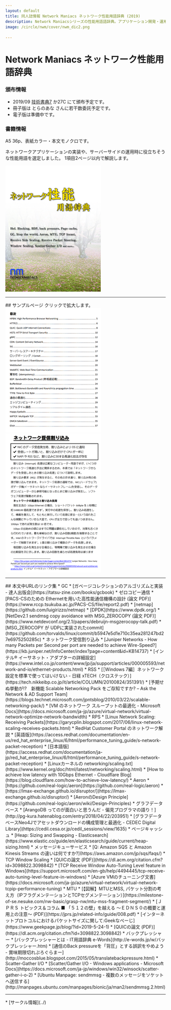 ```yaml
---
layout: default
title: 同人誌情報 Network Maniacs ネットワーク性能用語辞典 (2019)
description: Network Maniacsシリーズの性能用語語辞典。アプリケーション開発・運用に必要な知識のインデックス。
image: /circle/nwm/cover/nwm_dic2.png

---
```


Network Maniacs ネットワーク性能用語辞典
====

### 頒布情報

* 2019/09 [技術書典7](https://techbookfest.org/event/tbf07) か27C にて頒布予定です。
* 冊子版は とらのあな さんに若干数委託予定です。
* 電子版は準備中です。

### 書籍情報
A5 36p、表紙カラー・本文モノクロです。

ネットワークアプリケーションの実装や、サーバーサイドの運用時に役立ちそうな性能用語を選定しました。
1項目2ページ以内で解説します。

<a href="./cover/nwm_dic2.png" rel="lightbox">
  <img src="./cover/nwm_dic2.png" alt="表紙" style="width: 300px;"/>
</a>

<hr/>
## サンプルページ
クリックで拡大します。


<a href="./sample/nwm_dic2_index.png" rel="lightbox">
  <img src="./sample/nwm_dic1_index.png" alt="目次" style="width: 300px;"/>
</a>
<a href="./sample/nwm_dic2_11_ir.png" rel="lightbox">
  <img src="./sample/nwm_dic2_11_ir.png" alt="内容サンプル1" style="width: 300px;"/>
</a>

<hr/>
## 本文中URLのリンク集
* GC
  * [ガベージコレクションのアルゴリズムと実装 - 達人出版会](https://tatsu-zine.com/books/gcbook)
* ゼロコピー通信
  * [PACS-CSのための Ethernetを用いた高性能通信機構の設計 (論文 PDF)](https://www.rccp.tsukuba.ac.jp/PACS-CS/file/report2.pdf)
  * [netmap](https://github.com/luigirizzo/netmap)
  * [DPDK](https://www.dpdk.org/)
  * [NetDev2.1 sendmsg copy avoidance with MSG_ZEROCOPY (論文 PDF)](https://www.netdevconf.org/2.1/papers/debruijn-msgzerocopy-talk.pdf)
  * [MSG_ZEROCOPY が UDPに実装されたcommit](https://github.com/torvalds/linux/commit/b5947e5d1e710c35ea281247bd27e6975250285c)
* ネットワーク受信割り込み
  * [Juniper Networks - How many Packets per Second per port are needed to achieve Wire-Speed?](https://kb.juniper.net/InfoCenter/index?page=content&id=KB14737)
  * [インテル® イーサネット・アダプターの詳細設定](https://www.intel.co.jp/content/www/jp/ja/support/articles/000005593/network-and-io/ethernet-products.html)
* RSS
  * [［Windows 7編］ネットワーク設定を標準で使ってはいけない - 日経 xTECH（クロステック）](https://tech.nikkeibp.co.jp/it/article/COLUMN/20100824/351391/)
  * [予期せぬ挙動が!?　新機能 Scalable Networking Pack をご存知ですか? – Ask the Network & AD Support Team](https://blogs.technet.microsoft.com/jpntsblog/2010/03/22/scalable-networking-pack/)
  * [VM のネットワーク スループットの最適化 - Microsoft Docs](https://docs.microsoft.com/ja-jp/azure/virtual-network/virtual-network-optimize-network-bandwidth)
* RPS
  * [Linux Network Scaling: Receiving Packets](https://garycplin.blogspot.com/2017/06/linux-network-scaling-receives-packets.html)
  * RedHat Customer Portal のネットワーク解説
    * [英語版](https://access.redhat.com/documentation/en-us/red_hat_enterprise_linux/6/html/performance_tuning_guide/s-network-packet-reception)
    * [日本語版](https://access.redhat.com/documentation/ja-jp/red_hat_enterprise_linux/6/html/performance_tuning_guide/s-network-packet-reception)
  * [Linuxカーネルの networking/scaling.txt](https://www.kernel.org/doc/html/latest/networking/scaling.html)
  * [How to achieve low latency with 10Gbps Ethernet - Cloudflare Blog](https://blog.cloudflare.com/how-to-achieve-low-latency/)
* Aeron
  * [https://github.com/real-logic/aeron](https://github.com/real-logic/aeron)
  * [https://lmax-exchange.github.io/disruptor/](https://lmax-exchange.github.io/disruptor/)
  * [AeronのDesign Principle](https://github.com/real-logic/aeron/wiki/Design-Principles)
* グラフデータベース
  * [ArangoDB ってのが面白いと思うんだ - 偏見プログラマの語り！](http://pg-kura.hatenablog.com/entry/2018/04/22/203951)
  * [グラフデータベースNeo4Jでアセットダウンロードの構成管理と最適化 - CEDEC Digital Library](https://cedil.cesa.or.jp/cedil_sessions/view/1635)
* ページキャッシュ
  * [Heap: Sizing and Swapping - Elasticsearch](https://www.elastic.co/guide/en/elasticsearch/guide/current/heap-sizing.html)
* メッセージキューサービス
  * [Q: Amazon SQS と Amazon Kinesis Streams の違いは何ですか?](https://aws.amazon.com/jp/sqs/faqs/)
* TCP Window Scaling
  * [QUICの論文 (PDF)](https://dl.acm.org/citation.cfm?id=3098822.3098842)
  * [TCP Receive Window Auto-Tuning Level feature in Windows](https://support.microsoft.com/en-gb/help/4494445/tcp-receive-auto-tuning-level-feature-in-windows)
  * [Azure VMのチューニング文書](https://docs.microsoft.com/ja-jp/azure/virtual-network/virtual-network-tcpip-performance-tuning)
* MTU
  * [【図解】MTUとMSS, パケット分割の考え方（IPフラグメンテーションとTCPセグメンテーション）](https://milestone-of-se.nesuke.com/nw-basic/grasp-nw/mtu-mss-fragment-segment/)
  * [ＪＰＲＳ トピックス＆コラム ■ 「５１２の壁」を越える ～ＥＤＮＳ０の概要と運用上の注意～ (PDF)](https://jprs.jp/related-info/guide/008.pdf)
  * [インターネットプロトコルにおけるパケットサイズに関して:Geekなぺーじ](https://www.geekpage.jp/blog/?id=2019-5-24-1)
  * [QUICの論文 (PDF)](https://dl.acm.org/citation.cfm?id=3098822.3098842)
* バックプレッシャー
  * [バックプレッシャーとは - IT用語辞典 e-Words](http://e-words.jp/w/バックプレッシャー.htm)
  * [通信のBack pressureを「背圧」とする誤訳をやめよう - 賞味期限切れぷろぐらまー](http://moccosblue.blogspot.com/2015/05/translatebackpressure.html)
* Scatter-Gather I/O
  * [Scatter/Gather I/O - Windows applications - Microsoft Docs](https://docs.microsoft.com/ja-jp/windows/win32/winsock/scatter-gather-i-o-2)
  * [Ubuntu Manpage: sendmmsg - 複数のメッセージをソケットへ送信する](http://manpages.ubuntu.com/manpages/bionic/ja/man2/sendmmsg.2.html)

<hr/>
* [サークル情報](../)
